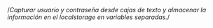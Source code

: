 /*Capturar usuario y contraseña desde cajas de texto y almacenar la información en el localstorage en variables separadas.*/